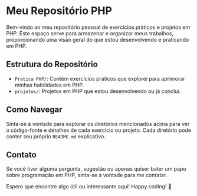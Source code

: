 # Meu Repositório PHP

Bem-vindo ao meu repositório pessoal de exercícios práticos e projetos em PHP. Este espaço serve para armazenar e organizar meus trabalhos, proporcionando uma visão geral do que estou desenvolvendo e praticando em PHP.

## Estrutura do Repositório

- `Pratica PHP/`: Contém exercícios práticos que explorei para aprimorar minhas habilidades em PHP.
- `projetos/`: Projetos em PHP que estou desenvolvendo ou já concluí.

## Como Navegar

Sinta-se à vontade para explorar os diretórios mencionados acima para ver o código-fonte e detalhes de cada exercício ou projeto. Cada diretório pode conter seu próprio `README.md` explicativo.

## Contato

Se você tiver alguma pergunta, sugestão ou apenas quiser bater um papo sobre programação em PHP, sinta-se à vontade para me contatar.

Espero que encontre algo útil ou interessante aqui! Happy coding! 🚀
